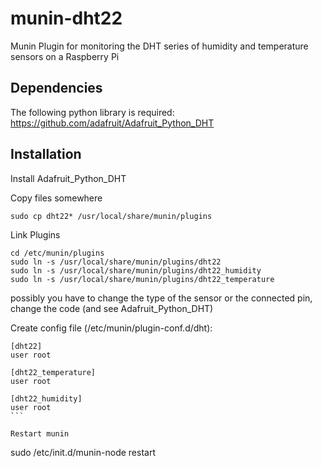 munin-dht22
===========

Munin Plugin for monitoring the DHT series of humidity and temperature sensors on a Raspberry Pi


Dependencies
---

The following python library is required:
https://github.com/adafruit/Adafruit_Python_DHT

Installation
---
Install Adafruit_Python_DHT

Copy files somewhere

````
sudo cp dht22* /usr/local/share/munin/plugins
````

Link Plugins

````
cd /etc/munin/plugins
sudo ln -s /usr/local/share/munin/plugins/dht22
sudo ln -s /usr/local/share/munin/plugins/dht22_humidity
sudo ln -s /usr/local/share/munin/plugins/dht22_temperature
````

possibly you have to change the type of the sensor or the connected pin, 
change the code (and see Adafruit_Python_DHT)


Create config file (/etc/munin/plugin-conf.d/dht):
````
[dht22]
user root

[dht22_temperature]
user root

[dht22_humidity]
user root
```

Restart munin
````
sudo /etc/init.d/munin-node restart
````